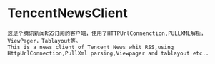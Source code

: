 # TencentNewsClient
    这是个腾讯新闻RSS订阅的客户端，使用了HTTPUrlConnenction,PULLXML解析，ViewPager，Tablayout等。
    This is a news client of Tencent News whit RSS,using HttpUrlConnection,PullXml parsing,Viewpager and tablayout etc..
